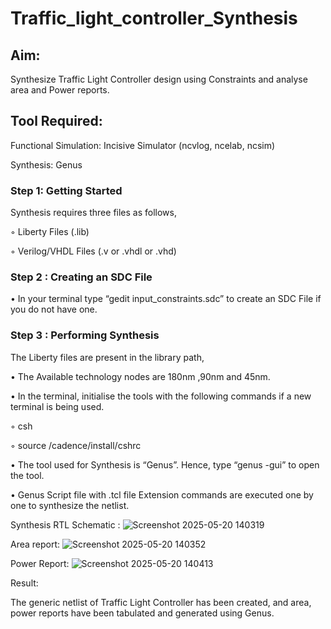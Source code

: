 # Traffic_light_controller_Synthesis

## Aim:

Synthesize Traffic Light Controller design using Constraints and analyse area and Power reports.

## Tool Required:

Functional Simulation: Incisive Simulator (ncvlog, ncelab, ncsim)

Synthesis: Genus

### Step 1: Getting Started

Synthesis requires three files as follows,

◦ Liberty Files (.lib)

◦ Verilog/VHDL Files (.v or .vhdl or .vhd)

### Step 2 : Creating an SDC File

•	In your terminal type “gedit input_constraints.sdc” to create an SDC File if you do not have one.

### Step 3 : Performing Synthesis

The Liberty files are present in the library path,

• The Available technology nodes are 180nm ,90nm and 45nm.

• In the terminal, initialise the tools with the following commands if a new terminal is being used.

◦ csh

◦ source /cadence/install/cshrc

• The tool used for Synthesis is “Genus”. Hence, type “genus -gui” to open the tool.

• Genus Script file with .tcl file Extension commands are executed one by one to synthesize the netlist.

Synthesis RTL Schematic :
![Screenshot 2025-05-20 140319](https://github.com/user-attachments/assets/86370de3-9ae9-488b-a0d5-8f06970b727d)

Area report:
![Screenshot 2025-05-20 140352](https://github.com/user-attachments/assets/63604929-f751-4114-8286-1a470ffdfced)

Power Report:
![Screenshot 2025-05-20 140413](https://github.com/user-attachments/assets/1b7102c1-ed5e-4490-8659-fca8a696150f)

Result:

The generic netlist of Traffic Light Controller has been created, and area, power reports have been tabulated and generated using Genus.
